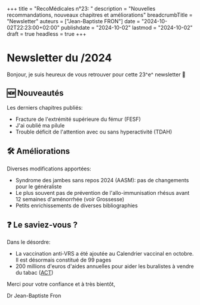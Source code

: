 +++
title = "RecoMédicales n°23: "
description = "Nouvelles recommandations, nouveaux chapitres et améliorations"
breadcrumbTitle = "Newsletter"
auteurs = ["Jean-Baptiste FRON"]
date = "2024-10-02T22:23:00+02:00"
publishdate = "2024-10-02"
lastmod = "2024-10-02"
draft = true
headless = true
+++

# Newsletter du /2024

Bonjour, je suis heureux de vous retrouver pour cette 23^e^ newsletter 📰

## 🆕 Nouveautés

Les derniers chapitres publiés:

- Fracture de l'extrémité supérieure du fémur (FESF)
- J'ai oublié ma pilule
- Trouble déficit de l'attention avec ou sans hyperactivité (TDAH)

## 🛠️ Améliorations

Diverses modifications apportées:

- Syndrome des jambes sans repos 2024 (AASM): pas de changements pour le généraliste
- Le plus souvent pas de prévention de l'allo-immunisation rhésus avant 12 semaines d'aménorrhée (voir Grossesse)
- Petits enrichissements de diverses bibliographies

## ❓ Le saviez-vous ?

Dans le désordre:

- La vaccination anti-VRS a été ajoutée au Calendrier vaccinal en octobre. Il est désormais constitué de 99 pages
- 200 millions d'euros d'aides annuelles pour aider les buralistes à vendre du tabac ([ACT](https://alliancecontreletabac.org/2024/10/01/44-milliards-daides-publiques-pour-les-activites-lucratives-des-buralistes/))

Merci pour votre confiance et à très bientôt,

Dr Jean-Baptiste Fron

